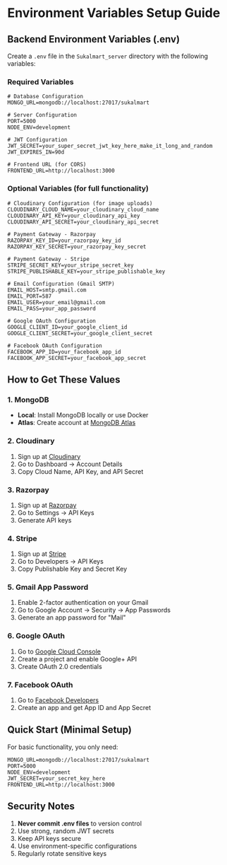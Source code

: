 # Environment Variables Setup Guide

## Backend Environment Variables (.env)

Create a `.env` file in the `Sukalmart_server` directory with the following variables:

### Required Variables

```env
# Database Configuration
MONGO_URL=mongodb://localhost:27017/sukalmart

# Server Configuration
PORT=5000
NODE_ENV=development

# JWT Configuration
JWT_SECRET=your_super_secret_jwt_key_here_make_it_long_and_random
JWT_EXPIRES_IN=90d

# Frontend URL (for CORS)
FRONTEND_URL=http://localhost:3000
```

### Optional Variables (for full functionality)

```env
# Cloudinary Configuration (for image uploads)
CLOUDINARY_CLOUD_NAME=your_cloudinary_cloud_name
CLOUDINARY_API_KEY=your_cloudinary_api_key
CLOUDINARY_API_SECRET=your_cloudinary_api_secret

# Payment Gateway - Razorpay
RAZORPAY_KEY_ID=your_razorpay_key_id
RAZORPAY_KEY_SECRET=your_razorpay_key_secret

# Payment Gateway - Stripe
STRIPE_SECRET_KEY=your_stripe_secret_key
STRIPE_PUBLISHABLE_KEY=your_stripe_publishable_key

# Email Configuration (Gmail SMTP)
EMAIL_HOST=smtp.gmail.com
EMAIL_PORT=587
EMAIL_USER=your_email@gmail.com
EMAIL_PASS=your_app_password

# Google OAuth Configuration
GOOGLE_CLIENT_ID=your_google_client_id
GOOGLE_CLIENT_SECRET=your_google_client_secret

# Facebook OAuth Configuration
FACEBOOK_APP_ID=your_facebook_app_id
FACEBOOK_APP_SECRET=your_facebook_app_secret
```

## How to Get These Values

### 1. MongoDB

- **Local**: Install MongoDB locally or use Docker
- **Atlas**: Create account at [MongoDB Atlas](https://www.mongodb.com/atlas)

### 2. Cloudinary

1. Sign up at [Cloudinary](https://cloudinary.com/)
2. Go to Dashboard → Account Details
3. Copy Cloud Name, API Key, and API Secret

### 3. Razorpay

1. Sign up at [Razorpay](https://razorpay.com/)
2. Go to Settings → API Keys
3. Generate API keys

### 4. Stripe

1. Sign up at [Stripe](https://stripe.com/)
2. Go to Developers → API Keys
3. Copy Publishable Key and Secret Key

### 5. Gmail App Password

1. Enable 2-factor authentication on your Gmail
2. Go to Google Account → Security → App Passwords
3. Generate an app password for "Mail"

### 6. Google OAuth

1. Go to [Google Cloud Console](https://console.cloud.google.com/)
2. Create a project and enable Google+ API
3. Create OAuth 2.0 credentials

### 7. Facebook OAuth

1. Go to [Facebook Developers](https://developers.facebook.com/)
2. Create an app and get App ID and App Secret

## Quick Start (Minimal Setup)

For basic functionality, you only need:

```env
MONGO_URL=mongodb://localhost:27017/sukalmart
PORT=5000
NODE_ENV=development
JWT_SECRET=your_secret_key_here
FRONTEND_URL=http://localhost:3000
```

## Security Notes

1. **Never commit .env files** to version control
2. Use strong, random JWT secrets
3. Keep API keys secure
4. Use environment-specific configurations
5. Regularly rotate sensitive keys
